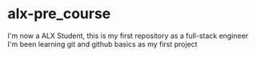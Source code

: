 # alx-pre_course
I'm now a ALX Student, this is my first repository as a full-stack engineer
I'm been learning git and github basics as my first project
